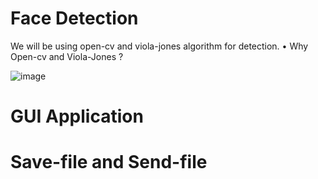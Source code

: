 # Face Detection
We will be using open-cv and viola-jones algorithm for detection.
• Why Open-cv and Viola-Jones ?

![image](https://user-images.githubusercontent.com/87508144/133806003-8bfd3071-5be6-4b11-a7d7-69754597eab8.png)


# GUI Application

# Save-file and Send-file


